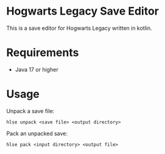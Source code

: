 # Hogwarts Legacy Save Editor

This is a save editor for Hogwarts Legacy written in kotlin.

# Requirements

- Java 17 or higher

# Usage

Unpack a save file:

```
hlse unpack <save file> <output directory>
```

Pack an unpacked save:

```
hlse pack <input directory> <output file>
```
